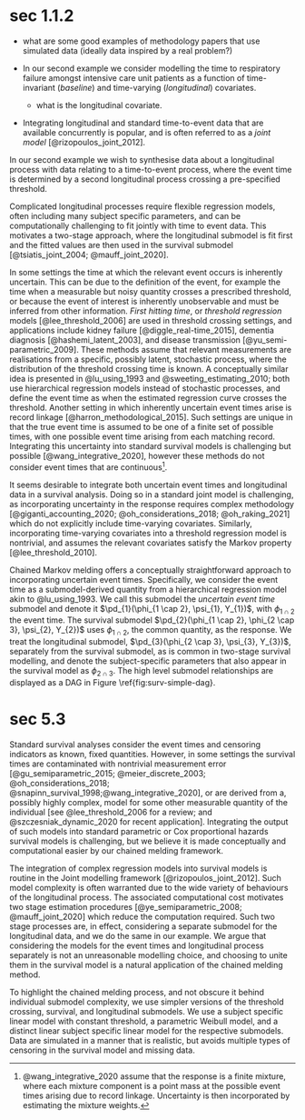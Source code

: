 # sec 1.1.2

- what are some good examples of methodology papers that use simulated data (ideally data inspired by a real problem?)

- In our second example we consider modelling the time to respiratory failure amongst intensive care unit patients as a function of time-invariant (_baseline_) and time-varying (_longitudinal_) covariates.
  - what is the longitudinal covariate.


- Integrating longitudinal and standard time-to-event data that are available concurrently is popular, and is often referred to as a _joint model_ [@rizopoulos_joint_2012].


In our second example we wish to synthesise data about a longitudinal process with data relating to a time-to-event process, where the event time is determined by a second longitudinal process crossing a pre-specified threshold.


Complicated longitudinal processes require flexible regression models, often including many subject specific parameters, and can be computationally challenging to fit jointly with time to event data.
This motivates a two-stage approach, where the longitudinal submodel is fit first and the fitted values are then used in the survival submodel [@tsiatis_joint_2004; @mauff_joint_2020].

In some settings the time at which the relevant event occurs is inherently uncertain.
This can be due to the definition of the event, for example the time when a measurable but noisy quantity crosses a prescribed threshold, or because the event of interest is inherently unobservable and must be inferred from other information.
_First hitting time_, or _threshold regression_ models [@lee_threshold_2006] are used in threshold crossing settings, and applications include kidney failure [@diggle_real-time_2015], dementia diagnosis [@hashemi_latent_2003], and disease transmission [@yu_semi-parametric_2009].
These methods assume that relevant measurements are realisations from a specific, possibly latent, stochastic process, where the distribution of the threshold crossing time is known.
A conceptually similar idea is presented in @lu_using_1993 and @sweeting_estimating_2010; both use hierarchical regression models instead of stochastic processes, and define the event time as when the estimated regression curve crosses the threshold.
Another setting in which inherently uncertain event times arise is record linkage [@harron_methodological_2015].
Such settings are unique in that the true event time is assumed to be one of a finite set of possible times, with one possible event time arising from each matching record.
Integrating this uncertainty into standard survival models is challenging but possible [@wang_integrative_2020], however these methods do not consider event times that are continuous[^wang].

[^wang]: @wang_integrative_2020 assume that the response is a finite mixture, where each mixture component is a point mass at the possible event times arising due to record linkage. Uncertainty is then incorporated by estimating the mixture weights.

It seems desirable to integrate both uncertain event times and longitudinal data in a survival analysis.
Doing so in a standard joint model is challenging, as incorporating uncertainty in the response requires complex methodology [@giganti_accounting_2020; @oh_considerations_2018; @oh_raking_2021] which do not explicitly include time-varying covariates.
Similarly, incorporating time-varying covariates into a threshold regression model is nontrivial, and assumes the relevant covariates satisfy the Markov property [@lee_threshold_2010].
 <!-- - Another is that integrating time dependent covariates into the FHT/TR models is non straightforward -- as far as I can tell the Markov assumption in Lee and Whitmore is equivalent to restricting the form of the longitudinal submodel to linear forms (non linear longitudinal regression models are non-Markovian / joint model that depend on the integral of the longitudinal model are definitely non-Markovian. This is discussed a bit in @lee_threshold_2010)
    - it would help if our longitudinal model was non-linear so that we could have this benefit -- maybe making the regression quadratic.
  - One motivation comes from the respiratory failure idea and its similarities to the degradation models. (what would the other, longitudinal covariate be?)
    - This would be strengthened by using non-linear regression / splines for the first submodel. -->
Chained Markov melding offers a conceptually straightforward approach to incorporating uncertain event times.
Specifically, we consider the event time as a submodel-derived quantity from a hierarchical regression model akin to @lu_using_1993. 
We call this submodel the _uncertain event time_ submodel and denote it $\pd_{1}(\phi_{1 \cap 2}, \psi_{1}, Y_{1})$, with $\phi_{1 \cap 2}$ the event time.
The survival submodel $\pd_{2}(\phi_{1 \cap 2}, \phi_{2 \cap 3}, \psi_{2}, Y_{2})$ uses $\phi_{1 \cap 2}$, the common quantity, as the response. 
We treat the longitudinal submodel, $\pd_{3}(\phi_{2 \cap 3}, \psi_{3}, Y_{3})$, separately from the survival submodel, as is common in two-stage survival modelling, and denote the subject-specific parameters that also appear in the survival model as $\phi_{2 \cap 3}$.
The high level submodel relationships are displayed as a DAG in Figure \ref{fig:surv-simple-dag}.

# sec 5.3

Standard survival analyses consider the event times and censoring indicators as known, fixed quantities.
However, in some settings the survival times are contaminated with nontrivial measurement error [@gu_semiparametric_2015; @meier_discrete_2003; @oh_considerations_2018; @snapinn_survival_1998;@wang_integrative_2020], or are derived from a, possibly highly complex, model for some other measurable quantity of the individual [see @lee_threshold_2006 for a review; and @szczesniak_dynamic_2020 for recent application].
Integrating the output of such models into standard parametric or Cox proportional hazards survival models is challenging, but we believe it is made conceptually and computational easier by our chained melding framework.

The integration of complex regression models into survival models is routine in the Joint modelling framework [@rizopoulos_joint_2012].
Such model complexity is often warranted due to the wide variety of behaviours of the longitudinal process. 
The associated computational cost motivates two stage estimation procedures [@ye_semiparametric_2008; @mauff_joint_2020] which reduce the computation required.
Such two stage processes are, in effect, considering a separate submodel for the longitudinal data, and we do the same in our example.
We argue that considering the models for the event times and longitudinal process separately is not an unreasonable modelling choice, and choosing to unite them in the survival model is a natural application of the chained melding method.

To highlight the chained melding process, and not obscure it behind individual submodel complexity, we use simpler versions of the threshold crossing, survival, and longitudinal submodels.
We use a subject specific linear model with constant threshold, a parametric Weibull model, and a distinct linear subject specific linear model for the respective submodels.
Data are simulated in a manner that is realistic, but avoids multiple types of censoring in the survival model and missing data.